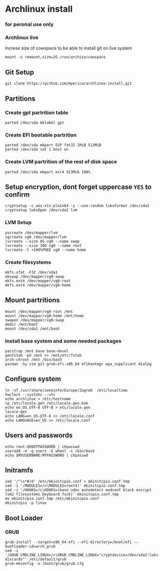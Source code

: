 # Archlinux install
### for peronal use only

### Archlinux live
Increse size of cowspace to be able to install git on live system
```
mount -o remount,size=2G /run/archiso/cowspace
```

## Git Setup
```
git clone https://github.com/mperica/archlinux-install.git
```

## Partitions
### Create gpt partrition table
`parted /dev/sda mklabel gpt`
### Create EFI bootable partrition
```
parted /dev/sda mkpart ESP fat32 1MiB 513MiB
parted /dev/sda set 1 boot on
```

### Create LVM partrition of the rest of disk space
`parted /dev/sda mkpart ext4 513Mib 100%`


## Setup encryption, dont forget uppercase `YES` to confirm
```
cryptsetup -c aes-xts-plain64 -y --use-random luksFormat /dev/sda2
cryptsetup luksOpen /dev/sda2 lvm
```
### LVM Setup
```
pvcreate /dev/mapper/lvm
vgcreate vg0 /dev/mapper/lvm
lvcreate --size 8G vg0 --name swap
lvcreate --size 30G vg0 --name root
lvcreate -l +100%FREE vg0 --name home
```
### Create filesystems
```
mkfs.vfat -F32 /dev/sda1
mkswap /dev/mapper/vg0-swap
mkfs.ext4 /dev/mapper/vg0-root
mkfs.ext4 /dev/mapper/vg0-home
```

## Mount partritions
```
mount /dev/mapper/vg0-root /mnt
mount /dev/mapper/vg0-home /mnt/home
swapon /dev/mapper/vg0-swap
mkdir /mnt/boot
mount /dev/sda1 /mnt/boot
```

### Install base system and some needed packages
```
pacstrap /mnt base base-devel
genfstab -pU /mnt >> /mnt/etc/fstab
arch-chroot /mnt /bin/bash
pacman -Sy vim git grub-efi-x86_64 efibootmgr wpa_supplicant dialog
```

## Configure system
```
ln -sf /usr/share/zoneinfo/Europe/Zagreb  /etc/localtime
hwclock --systohc --utc
echo archlinux > /etc/hostname
cp /etc/locale.gen /etc/locale.gen.bak
echo en_US.UTF-8 UTF-8 > etc/locale.gen
locale-gen
echo LANG=en_US.UTF-8 >> /etc/locale.conf
echo LANGUAGE=en_US >> /etc/locale.conf
```

## Users and passwords
```
echo root:$ROOTPASSWORD | chpasswd
useradd -m -g users -G wheel -s /bin/bash 
echo $MYUSERNAME:MYPASSWORD | chpasswd
```

## Initramfs
```
sed '/^\s*#/d' /etc/mkinitcpio.conf > mkinitcpio.conf.tmp
sed -i '/MODULES=/c\MODULES=(ext4)' mkinitcpio.conf.tmp 
sed -i '/HOOKS=/c\HOOKS=(base udev autodetect modconf block encrypt lvm2 filesystems keyboard fsck)' mkinitcpio.conf.tmp 
mv mkinitcpio.conf.tmp /etc/mkinitcpio.conf
mkinitcpio -p linux
```

## Boot Loader
### GRUB
```
grub-install --target=x86_64-efi --efi-directory=/boot/efi --bootloader-id=arch_grub
sed -i '/GRUB_CMDLINE_LINUX=/c\GRUB_CMDLINE_LINUX="cryptdevice=/dev/sda2:luks:allow-discards"' /etc/default/grub
grub-mkconfig -o /boot/grub/grub.cfg
```
